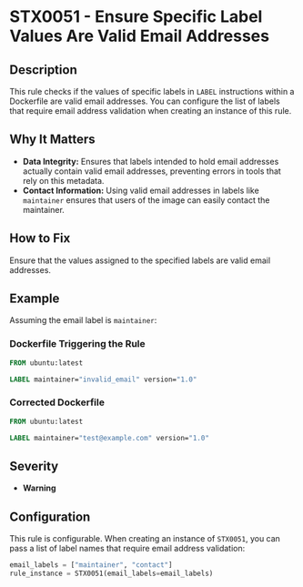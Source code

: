 # STX0051 - Ensure Specific Label Values Are Valid Email Addresses

## Description

This rule checks if the values of specific labels in `LABEL` instructions within a Dockerfile are valid email addresses. You can configure the list of labels that require email address validation when creating an instance of this rule.

## Why It Matters

-   **Data Integrity:** Ensures that labels intended to hold email addresses actually contain valid email addresses, preventing errors in tools that rely on this metadata.
-   **Contact Information:**  Using valid email addresses in labels like `maintainer` ensures that users of the image can easily contact the maintainer.

## How to Fix

Ensure that the values assigned to the specified labels are valid email addresses.

## Example

Assuming the email label is `maintainer`:

### Dockerfile Triggering the Rule

```dockerfile
FROM ubuntu:latest

LABEL maintainer="invalid_email" version="1.0"
```

### Corrected Dockerfile

```dockerfile
FROM ubuntu:latest

LABEL maintainer="test@example.com" version="1.0"
```

## Severity

  - **Warning**

## Configuration

This rule is configurable. When creating an instance of `STX0051`, you can pass a list of label names that require email address validation:

```python
email_labels = ["maintainer", "contact"]
rule_instance = STX0051(email_labels=email_labels)
```
